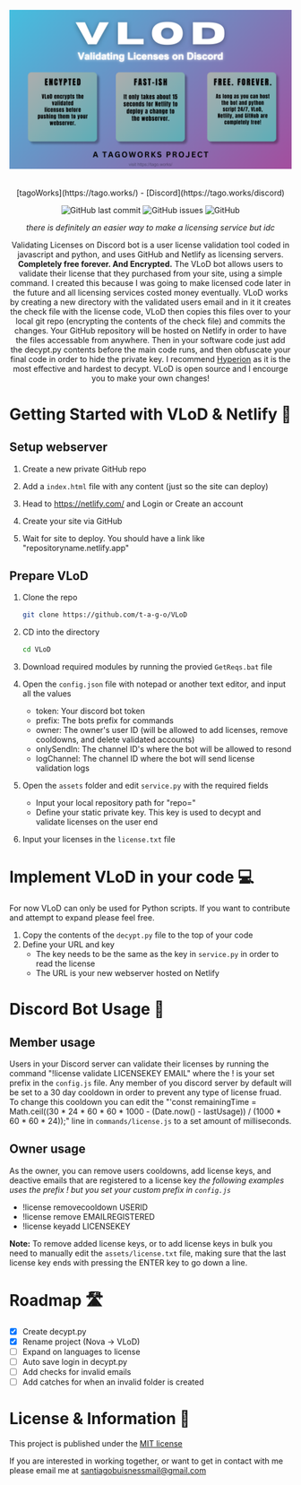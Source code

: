 ![Banner](./image.png)
<div align="center">
    </a>
    <br />
   [tagoWorks](https://tago.works/) - [Discord](https://tago.works/discord)
   
   ![GitHub last commit](https://img.shields.io/github/last-commit/t-a-g-o/vlod)
   ![GitHub issues](https://img.shields.io/github/issues-raw/t-a-g-o/vlod)
   ![GitHub](https://img.shields.io/github/license/t-a-g-o/vlod)

   *there is definitely an easier way to make a licensing service but idc*
   
   Validating Licenses on Discord bot is a user license validation tool coded in javascript and python, and uses GitHub and Netlify as licensing servers. **Completely free forever. And Encrypted.** The VLoD bot allows
   users to validate their license that they purchased from your site, using a simple command. I created this because I was going to make licensed code later in the future and all licensing services costed money eventually.
   VLoD works by creating a new directory with the validated users email and in it it creates the check file with the license code, VLoD then copies this files over to your local git repo (encrypting the contents of the check file) and commits the
   changes. Your GitHub repository will be hosted on Netlify in order to have the files accessable from anywhere. Then in your software code just add the decypt.py contents before the main code runs, and then obfuscate your final code in order
   to hide the private key. I recommend [Hyperion](https://github.com/billythegoat356/Hyperion) as it is the most effective and hardest to decypt. VLoD is open source and I encourge you to make your own changes!

</div>


# Getting Started with VLoD & Netlify 🚀

## Setup webserver
1. Create a new private GitHub repo
   
2. Add a `index.html` file with any content (just so the site can deploy)
   
3. Head to https://netlify.com/ and Login or Create an account
   
4. Create your site via GitHub

5. Wait for site to deploy. You should have a link like "repositoryname.netlify.app"

## Prepare VLoD
1. Clone the repo
   ```sh
   git clone https://github.com/t-a-g-o/VLoD
   ```
   
2. CD into the directory
   ```sh
   cd VLoD
   ```
3. Download required modules by running the provied `GetReqs.bat` file
   
4. Open the `config.json` file with notepad or another text editor, and input all the values
   * token: Your discord bot token
   * prefix: The bots prefix for commands
   * owner: The owner's user ID (will be allowed to add licenses, remove cooldowns, and delete validated accounts)
   * onlySendIn: The channel ID's where the bot will be allowed to resond
   * logChannel: The channel ID where the bot will send license validation logs
    
5. Open the `assets` folder and edit `service.py` with the required fields
   * Input your local repository path for "repo="
   * Define your static private key. This key is used to decypt and validate licenses on the user end
    
6. Input your licenses in the `license.txt` file

# Implement VLoD in your code 💻
For now VLoD can only be used for Python scripts. If you want to contribute and attempt to expand please feel free.
1. Copy the contents of the `decypt.py` file to the top of your code
2. Define your URL and key
   * The key needs to be the same as the key in `service.py` in order to read the license
   * The URL is your new webserver hosted on Netlify

# Discord Bot Usage 🤖
## Member usage
Users in your Discord server can validate their licenses by running the command "!license validate LICENSEKEY EMAIL" where the ! is your set prefix in the `config.js` file.
Any member of you discord server by default will be set to a 30 day cooldown in order to prevent any type of license fruad. To change this cooldown you can edit the "'const remainingTime = Math.ceil((30 * 24 * 60 * 60 * 1000 - (Date.now() - lastUsage)) / (1000 * 60 * 60 * 24));" line in `commands/license.js` to a set amount of milliseconds.

## Owner usage
As the owner, you can remove users cooldowns, add license keys, and deactive emails that are registered to a license key
*the following examples uses the prefix ! but you set your custom prefix in `config.js`*
* !license removecooldown USERID
* !license remove EMAILREGISTERED
* !license keyadd LICENSEKEY

**Note:**
To remove added license keys, or to add license keys in bulk you need to manually edit the `assets/license.txt` file, making sure that the last license key ends with pressing the ENTER key to go down a line.

# Roadmap 🛣️
- [x] Create decypt.py
- [x] Rename project (Nova -> VLoD)
- [ ] Expand on languages to license
- [ ] Auto save login in decypt.py
- [ ] Add checks for invalid emails
- [ ] Add catches for when an invalid folder is created

# License & Information 📃
This project is published under the [MIT license](./LICENSE)

If you are interested in working together, or want to get in contact with me please email me at santiagobuisnessmail@gmail.com
